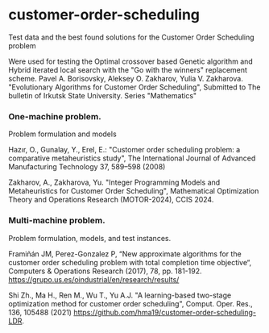 # customer-order-scheduling
Test data and the best found solutions for the Customer Order Scheduling problem

Were used for testing the Optimal crossover based Genetic algorithm and Hybrid iterated local search with the "Go with the winners" replacement scheme.
Pavel A. Borisovsky, Aleksey O. Zakharov, Yulia V. Zakharova. "Evolutionary Algorithms for Customer Order Scheduling", Submitted to The bulletin of Irkutsk State University. Series "Mathematics"



### One-machine problem.

Problem formulation and models

Hazır, O., Gunalay, Y., Erel, E.: "Customer order scheduling problem: a comparative
metaheuristics study", The International Journal of Advanced Manufacturing
Technology 37, 589–598 (2008)

Zakharov, A.,  Zakharova, Yu. "Integer Programming Models and Metaheuristics for
Customer Order Scheduling", Mathematical Optimization Theory and Operations Research (MOTOR-2024), CCIS 2024.

### Multi-machine problem.

Problem formulation,  models, and test instances.

Framiñán JM, Perez-Gonzalez P, “New approximate algorithms for the customer order scheduling problem with total completion time objective“, 
Computers & Operations Research (2017), 78, pp. 181-192.
https://grupo.us.es/oindustrial/en/research/results/

Shi Zh., Ma H., Ren M., Wu T., Yu A.J. "A learning-based two-stage optimization
method for customer order scheduling", Comput. Oper. Res., 136, 105488 (2021)
https://github.com/hma19/customer-order-scheduling-LDR.